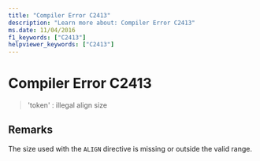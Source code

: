 ```yaml
---
title: "Compiler Error C2413"
description: "Learn more about: Compiler Error C2413"
ms.date: 11/04/2016
f1_keywords: ["C2413"]
helpviewer_keywords: ["C2413"]
---
```

# Compiler Error C2413

> 'token' : illegal align size

## Remarks

The size used with the `ALIGN` directive is missing or outside the valid range.
